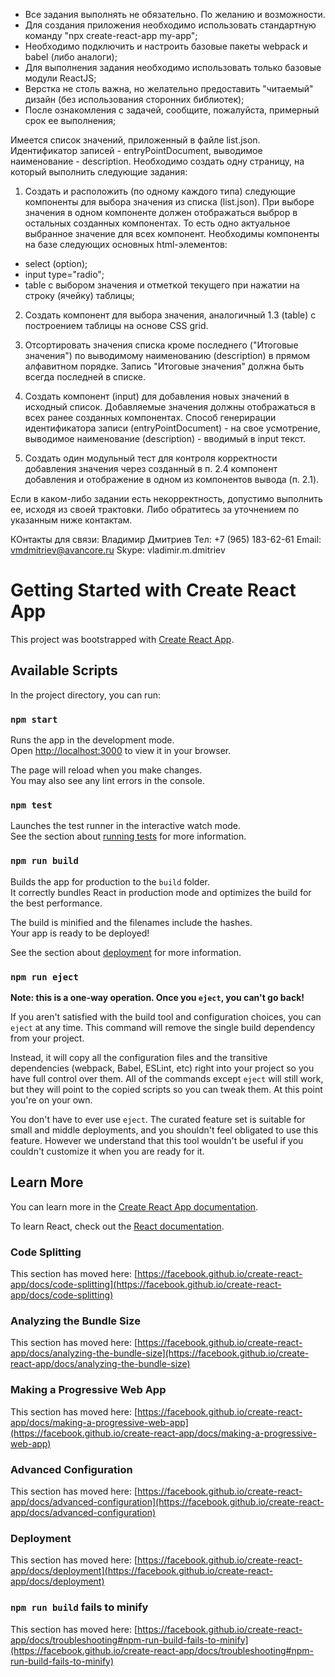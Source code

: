 - Все задания выполнять не обязательно. По желанию и возможности.
- Для создания приложения необходимо использовать стандартную команду "npx create-react-app my-app";
- Необходимо подключить и настроить базовые пакеты webpack и babel (либо аналоги);
- Для выполнения задания необходимо использовать только базовые модули ReactJS;
- Верстка не столь важна, но желательно предоставить "читаемый" дизайн (без использования сторонних библиотек);
- После ознакомления с задачей, сообщите, пожалуйста, примерный срок ее выполнения;

Имеется список значений, приложенный в файле list.json. Идентификатор записей - entryPointDocument, выводимое наименование - description.
Необходимо создать одну страницу, на который выполнить следующие задания:

1. Создать и расположить (по одному каждого типа) следующие компоненты для выбора значения из списка (list.json). При выборе значения в одном компоненте должен отображаться выброр в остальных созданных компонентах. То есть одно актуальное выбранное значение для всех компонент. Необходимы компоненты на базе следующих основных html-элементов:
- select (option);
- input type="radio";
- table с выбором значения и отметкой текущего при нажатии на строку (ячейку) таблицы;

2. Создать компонент для выбора значения, аналогичный 1.3 (table) с построением таблицы на основе CSS grid.

3. Отсортировать значения списка кроме последнего ("Итоговые значения") по выводимому наименованию (description) в прямом алфавитном порядке. Запись "Итоговые значения" должна быть всегда последней в списке.

4. Создать компонент (input) для добавления новых значений в исходный список. Добавляемые значения должны отображаться в всех ранее созданных компонентах. Способ генерирации идентификатора записи (entryPointDocument) - на свое усмотрение, выводимое наименование (description) - вводимый в input текст.

5. Создать один модульный тест для контроля корректности добавления значения через созданный в п. 2.4 компонент добавления и отображение в одном из компонентов вывода (п. 2.1).

Если в каком-либо задании есть некорректность, допустимо выполнить ее, исходя из своей трактовки. Либо обратитесь за уточнением по указанным ниже контактам.

КОнтакты для связи:
Владимир Дмитриев
Тел: +7 (965) 183-62-61
Email: vmdmitriev@avancore.ru
Skype: vladimir.m.dmitriev


# Getting Started with Create React App

This project was bootstrapped with [Create React App](https://github.com/facebook/create-react-app).

## Available Scripts

In the project directory, you can run:

### `npm start`

Runs the app in the development mode.\
Open [http://localhost:3000](http://localhost:3000) to view it in your browser.

The page will reload when you make changes.\
You may also see any lint errors in the console.

### `npm test`

Launches the test runner in the interactive watch mode.\
See the section about [running tests](https://facebook.github.io/create-react-app/docs/running-tests) for more information.

### `npm run build`

Builds the app for production to the `build` folder.\
It correctly bundles React in production mode and optimizes the build for the best performance.

The build is minified and the filenames include the hashes.\
Your app is ready to be deployed!

See the section about [deployment](https://facebook.github.io/create-react-app/docs/deployment) for more information.

### `npm run eject`

**Note: this is a one-way operation. Once you `eject`, you can't go back!**

If you aren't satisfied with the build tool and configuration choices, you can `eject` at any time. This command will remove the single build dependency from your project.

Instead, it will copy all the configuration files and the transitive dependencies (webpack, Babel, ESLint, etc) right into your project so you have full control over them. All of the commands except `eject` will still work, but they will point to the copied scripts so you can tweak them. At this point you're on your own.

You don't have to ever use `eject`. The curated feature set is suitable for small and middle deployments, and you shouldn't feel obligated to use this feature. However we understand that this tool wouldn't be useful if you couldn't customize it when you are ready for it.

## Learn More

You can learn more in the [Create React App documentation](https://facebook.github.io/create-react-app/docs/getting-started).

To learn React, check out the [React documentation](https://reactjs.org/).

### Code Splitting

This section has moved here: [https://facebook.github.io/create-react-app/docs/code-splitting](https://facebook.github.io/create-react-app/docs/code-splitting)

### Analyzing the Bundle Size

This section has moved here: [https://facebook.github.io/create-react-app/docs/analyzing-the-bundle-size](https://facebook.github.io/create-react-app/docs/analyzing-the-bundle-size)

### Making a Progressive Web App

This section has moved here: [https://facebook.github.io/create-react-app/docs/making-a-progressive-web-app](https://facebook.github.io/create-react-app/docs/making-a-progressive-web-app)

### Advanced Configuration

This section has moved here: [https://facebook.github.io/create-react-app/docs/advanced-configuration](https://facebook.github.io/create-react-app/docs/advanced-configuration)

### Deployment

This section has moved here: [https://facebook.github.io/create-react-app/docs/deployment](https://facebook.github.io/create-react-app/docs/deployment)

### `npm run build` fails to minify

This section has moved here: [https://facebook.github.io/create-react-app/docs/troubleshooting#npm-run-build-fails-to-minify](https://facebook.github.io/create-react-app/docs/troubleshooting#npm-run-build-fails-to-minify)
